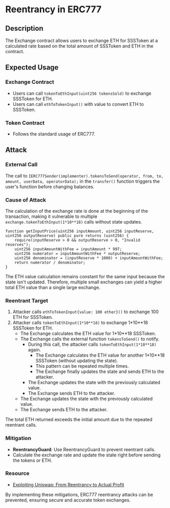 # Reentrancy in ERC777

## Description

The Exchange contract allows users to exchange ETH for SSSToken at a calculated rate based on the total amount of SSSToken and ETH in the contract.

## Expected Usage

### Exchange Contract

- Users can call `tokenToEthInput(uint256 tokensSold)` to exchange SSSToken for ETH.
- Users can call `ethToTokenInput()` with value to convert ETH to SSSToken.

### Token Contract

- Follows the standard usage of ERC777.

## Attack

### External Call

The call to `IERC777Sender(implementer).tokensToSend(operator, from, to, amount, userData, operatorData);` in the `transfer()` function triggers the user's function before changing balances.

### Cause of Attack

The calculation of the exchange rate is done at the beginning of the transaction, making it vulnerable to multiple `exchange.tokenToEthInput(1*10**18)` calls without state updates.

```solidity
function getInputPrice(uint256 inputAmount, uint256 inputReserve, uint256 outputReserve) public pure returns (uint256) {
    require(inputReserve > 0 && outputReserve > 0, "Invalid reserves");
    uint256 inputAmountWithFee = inputAmount * 997;
    uint256 numerator = inputAmountWithFee * outputReserve;
    uint256 denominator = (inputReserve * 1000) + inputAmountWithFee;
    return numerator / denominator;
}
```

The ETH value calculation remains constant for the same input because the state isn't updated. Therefore, multiple small exchanges can yield a higher total ETH value than a single large exchange.

### Reentrant Target

1. Attacker calls `ethToTokenInput{value: 100 ether}()` to exchange 100 ETH for SSSToken.
2. Attacker calls `tokenToEthInput(1*10**18)` to exchange 1*10**18 SSSToken for ETH.
    - The Exchange calculates the ETH value for 1*10**18 SSSToken.
    - The Exchange calls the external function `tokensToSend()` to notify.
        - During this call, the attacker calls `tokenToEthInput(1*10**18)` again.
            - The Exchange calculates the ETH value for another 1*10**18 SSSToken (without updating the state).
            - This pattern can be repeated multiple times.
            - The Exchange finally updates the state and sends ETH to the attacker.
        - The Exchange updates the state with the previously calculated value.
        - The Exchange sends ETH to the attacker.
    - The Exchange updates the state with the previously calculated value.
    - The Exchange sends ETH to the attacker.

The total ETH returned exceeds the initial amount due to the repeated reentrant calls.

### Mitigation

- **ReentrancyGuard**: Use ReentrancyGuard to prevent reentrant calls.
- Calculate the exchange rate and update the state right before sending the tokens or ETH.

### Resource

- [Exploiting Uniswap: From Reentrancy to Actual Profit](https://blog.openzeppelin.com/exploiting-uniswap-from-reentrancy-to-actual-profit)

By implementing these mitigations, ERC777 reentrancy attacks can be prevented, ensuring secure and accurate token exchanges.
